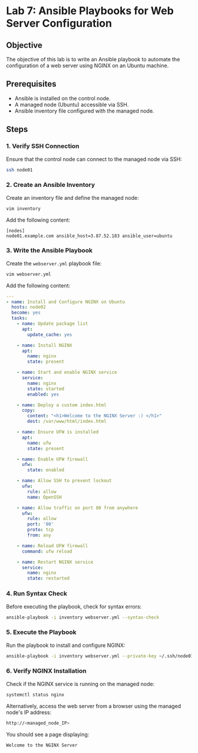 # Lab 7: Ansible Playbooks for Web Server Configuration

## Objective

The objective of this lab is to write an Ansible playbook to automate the configuration of a web server using NGINX on an Ubuntu machine.

## Prerequisites

- Ansible is installed on the control node.
- A managed node (Ubuntu) accessible via SSH.
- Ansible inventory file configured with the managed node.

## Steps

### 1. Verify SSH Connection

Ensure that the control node can connect to the managed node via SSH:

```bash
ssh node01
```

### 2. Create an Ansible Inventory

Create an inventory file and define the managed node:

```bash
vim inventory
```

Add the following content:

```
[nodes]
node01.example.com ansible_host=3.87.52.183 ansible_user=ubuntu
```

### 3. Write the Ansible Playbook

Create the `webserver.yml` playbook file:

```bash
vim webserver.yml
```

Add the following content:

```yaml
---
- name: Install and Configure NGINX on Ubuntu
  hosts: node02
  become: yes
  tasks:
    - name: Update package list
      apt:
        update_cache: yes

    - name: Install NGINX
      apt:
        name: nginx
        state: present

    - name: Start and enable NGINX service
      service:
        name: nginx
        state: started
        enabled: yes

    - name: Deploy a custom index.html
      copy:
        content: "<h1>Welcome to the NGINX Server :) </h1>"
        dest: /var/www/html/index.html

    - name: Ensure UFW is installed
      apt:
        name: ufw
        state: present

    - name: Enable UFW firewall
      ufw:
        state: enabled

    - name: Allow SSH to prevent lockout
      ufw:
        rule: allow
        name: OpenSSH

    - name: Allow traffic on port 80 from anywhere
      ufw:
        rule: allow
        port: '80'
        proto: tcp
        from: any

    - name: Reload UFW firewall
      command: ufw reload

    - name: Restart NGINX service
      service:
        name: nginx
        state: restarted


```

### 4. Run Syntax Check

Before executing the playbook, check for syntax errors:

```bash
ansible-playbook -i inventory webserver.yml --syntax-check
```

### 5. Execute the Playbook

Run the playbook to install and configure NGINX:

```bash
ansible-playbook -i inventory webserver.yml --private-key ~/.ssh/node01key.pem 
```

### 6. Verify NGINX Installation

Check if the NGINX service is running on the managed node:

```bash
systemctl status nginx
```

Alternatively, access the web server from a browser using the managed node's IP address: 

```bash
http://<managed_node_IP>
```

You should see a page displaying:

```
Welcome to the NGINX Server
```
